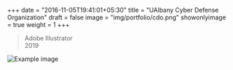 +++
date = "2016-11-05T19:41:01+05:30"
title = "UAlbany Cyber Defense Organization"
draft = false
image = "img/portfolio/cdo.png"
showonlyimage = true
weight = 1
+++

>Adobe Illustrator  
>2019 
<!--more-->

![Example image](/img/portfolio/cdo.png)
